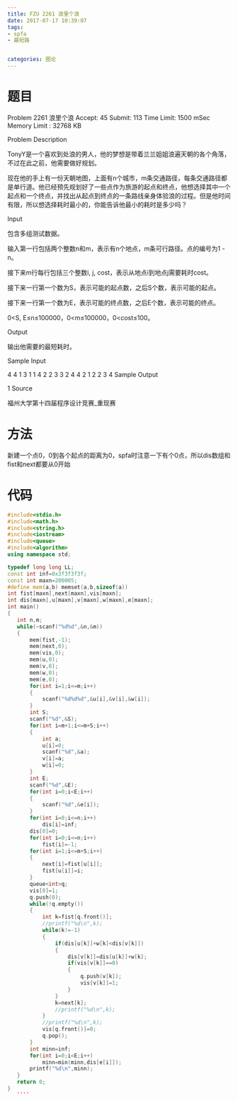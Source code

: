 ```yaml
---
title: FZU 2261 浪里个浪
date: 2017-07-17 10:39:07
tags:
- spfa
- 最短路


categories: 图论
---
```

# 题目

Problem 2261 浪里个浪
Accept: 45    Submit: 113
Time Limit: 1500 mSec    Memory Limit : 32768 KB

 Problem Description

TonyY是一个喜欢到处浪的男人，他的梦想是带着兰兰姐姐浪遍天朝的各个角落，不过在此之前，他需要做好规划。

现在他的手上有一份天朝地图，上面有n个城市，m条交通路径，每条交通路径都是单行道。他已经预先规划好了一些点作为旅游的起点和终点，他想选择其中一个起点和一个终点，并找出从起点到终点的一条路线亲身体验浪的过程。但是他时间有限，所以想选择耗时最小的，你能告诉他最小的耗时是多少吗？

 Input

包含多组测试数据。

输入第一行包括两个整数n和m，表示有n个地点，m条可行路径。点的编号为1 - n。

接下来m行每行包括三个整数i, j, cost，表示从地点i到地点j需要耗时cost。

接下来一行第一个数为S，表示可能的起点数，之后S个数，表示可能的起点。

接下来一行第一个数为E，表示可能的终点数，之后E个数，表示可能的终点。

0<S, E≤n≤100000，0<m≤100000，0<cost≤100。

 Output

输出他需要的最短耗时。
<!--more-->

 Sample Input

4 4
1 3 1
1 4 2
2 3 3
2 4 4
2 1 2
2 3 4
 Sample Output

1
 Source

福州大学第十四届程序设计竞赛_重现赛


# 方法

新建一个点0，0到各个起点的距离为0，spfa时注意一下有个0点，所以dis数组和fist和next都要从0开始

# 代码
 ````c++
#include<stdio.h>
#include<math.h>
#include<string.h>
#include<iostream>
#include<queue>
#include<algorithm>
using namespace std;

typedef long long LL;
const int inf=0x3f3f3f3f;
const int maxn=200005;
#define mem(a,b) memset(a,b,sizeof(a))
int fist[maxn],next[maxn],vis[maxn];
int dis[maxn],u[maxn],v[maxn],w[maxn],e[maxn];
int main()
{
    int n,m;
    while(~scanf("%d%d",&n,&m))
    {
        mem(fist,-1);
        mem(next,0);
        mem(vis,0);
        mem(u,0);
        mem(v,0);
        mem(w,0);
        mem(e,0);
        for(int i=1;i<=m;i++)
        {
            scanf("%d%d%d",&u[i],&v[i],&w[i]);
        }
        int S;
        scanf("%d",&S);
        for(int i=m+1;i<=m+S;i++)
        {
            int a;
            u[i]=0;
            scanf("%d",&a);
            v[i]=a;
            w[i]=0;
        }
        int E;
        scanf("%d",&E);
        for(int i=0;i<E;i++)
        {
            scanf("%d",&e[i]);
        }
        for(int i=0;i<=n;i++)
            dis[i]=inf;
        dis[0]=0;
        for(int i=0;i<=n;i++)
            fist[i]=-1;
        for(int i=1;i<=m+S;i++)
        {
            next[i]=fist[u[i]];
            fist[u[i]]=i;
        }
        queue<int>q;
        vis[0]=1;
        q.push(0);
        while(!q.empty())
        {
            int k=fist[q.front()];
            //printf("%d\n",k);
            while(k!=-1)
            {
                if(dis[u[k]]+w[k]<dis[v[k]])
                {
                    dis[v[k]]=dis[u[k]]+w[k];
                    if(vis[v[k]]==0)
                    {
                        q.push(v[k]);
                        vis[v[k]]=1;
                    }
                }
                k=next[k];
                //printf("%d\n",k);
            }
            //printf("%d\n",k);
            vis[q.front()]=0;
            q.pop();
        }
        int minn=inf;
        for(int i=0;i<E;i++)
            minn=min(minn,dis[e[i]]);
        printf("%d\n",minn);
    }
    return 0;
}
    ````

